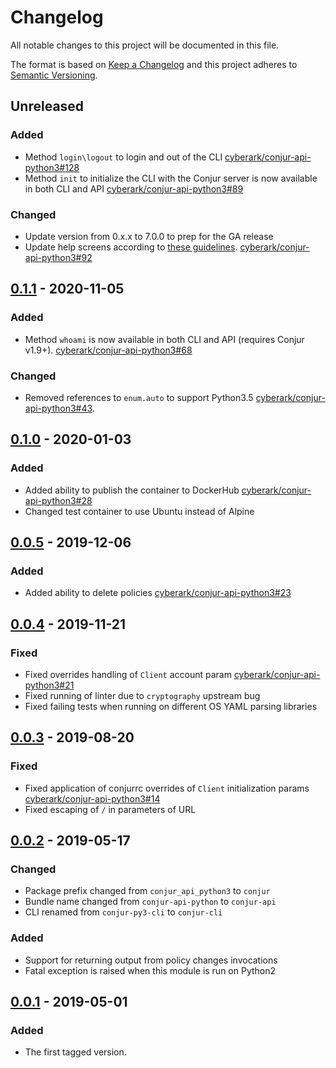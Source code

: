 # Changelog
All notable changes to this project will be documented in this file.

The format is based on [Keep a Changelog](http://keepachangelog.com/en/1.0.0/)
and this project adheres to [Semantic Versioning](http://semver.org/spec/v2.0.0.html).

## Unreleased

### Added
- Method `login\logout` to login and out of the CLI
  [cyberark/conjur-api-python3#128](https://github.com/cyberark/conjur-api-python3/issues/128)
- Method `init` to initialize the CLI with the Conjur server is now available in both CLI and API
  [cyberark/conjur-api-python3#89](https://github.com/cyberark/conjur-api-python3/issues/89)

### Changed
- Update version from 0.x.x to 7.0.0 to prep for the GA release
- Update help screens according to [these guidelines](https://ljfz3b.axshare.com/#id=yokln4&p=conjur_main_help&g=1).
  [cyberark/conjur-api-python3#92](https://github.com/cyberark/conjur-api-python3/issues/92)

## [0.1.1] - 2020-11-05

### Added
- Method `whoami` is now available in both CLI and API (requires Conjur v1.9+).
  [cyberark/conjur-api-python3#68](https://github.com/cyberark/conjur-api-python3/pull/68)

### Changed
- Removed references to `enum.auto` to support Python3.5
  [cyberark/conjur-api-python3#43](https://github.com/cyberark/conjur-api-python3/issues/43).

## [0.1.0] - 2020-01-03
### Added
- Added ability to publish the container to DockerHub
  [cyberark/conjur-api-python3#28](https://github.com/cyberark/conjur-api-python3/issues/28)
- Changed test container to use Ubuntu instead of Alpine

## [0.0.5] - 2019-12-06

### Added
- Added ability to delete policies [cyberark/conjur-api-python3#23](https://github.com/cyberark/conjur-api-python3/issues/23)

## [0.0.4] - 2019-11-21

### Fixed
- Fixed overrides handling of `Client` account param
  [cyberark/conjur-api-python3#21](https://github.com/cyberark/conjur-api-python3/issues/21)
- Fixed running of linter due to `cryptography` upstream bug
- Fixed failing tests when running on different OS YAML parsing libraries

## [0.0.3] - 2019-08-20

### Fixed
- Fixed application of conjurrc overrides of `Client` initialization params
  [cyberark/conjur-api-python3#14](https://github.com/cyberark/conjur-api-python3/issues/14)
- Fixed escaping of `/` in parameters of URL

## [0.0.2] - 2019-05-17

### Changed
- Package prefix changed from `conjur_api_python3` to `conjur`
- Bundle name changed from `conjur-api-python` to `conjur-api`
- CLI renamed from `conjur-py3-cli` to `conjur-cli`

### Added
- Support for returning output from policy changes invocations
- Fatal exception is raised when this module is run on Python2

## [0.0.1] - 2019-05-01
### Added
- The first tagged version.

[Unreleased]: https://github.com/conjurinc/conjur-api-python3/compare/v0.1.1...HEAD
[0.1.1]: https://github.com/conjurinc/conjur-api-python3/compare/v0.1.0...v0.1.1
[0.1.0]: https://github.com/conjurinc/conjur-api-python3/compare/v0.0.5...v0.1.0
[0.0.5]: https://github.com/conjurinc/conjur-api-python3/compare/v0.0.4...v0.0.5
[0.0.4]: https://github.com/conjurinc/conjur-api-python3/compare/v0.0.3...v0.0.4
[0.0.3]: https://github.com/conjurinc/conjur-api-python3/compare/v0.0.2...v0.0.3
[0.0.2]: https://github.com/conjurinc/conjur-api-python3/compare/v0.0.1...v0.0.2
[0.0.1]: https://github.com/cyberark/conjur-api-python3/releases/tag/v0.0.1
